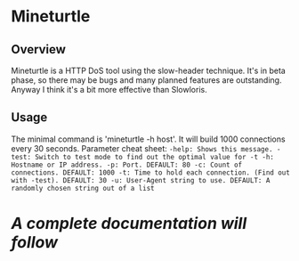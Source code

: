 Mineturtle
==========
Overview
--------
Mineturtle is a HTTP DoS tool using the slow-header technique. It's in beta phase, so there may be bugs and many planned features are outstanding.
Anyway I think it's a bit more effective than Slowloris.

Usage
-----
The minimal command is 'mineturtle -h host'. It will build 1000 connections every 30 seconds.
Parameter cheat sheet:
`-help: Shows this message.
-test: Switch to test mode to find out the optimal value for -t
-h: Hostname or IP address.
-p: Port. DEFAULT: 80
-c: Count of connections. DEFAULT: 1000
-t: Time to hold each connection. (Find out with -test). DEFAULT: 30
-u: User-Agent string to use. DEFAULT: A randomly chosen string out of a list`

_*A complete documentation will follow*_
========================================
